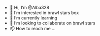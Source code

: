 - 👋 Hi, I’m @Alba328
- 👀 I’m interested in brawl stars box
- 🌱 I’m currently learning 
- 💞️ I’m looking to collaborate on brawl stars
- 📫 How to reach me ...

<!---
Alba328/Alba328 is a ✨ special ✨ repository because its `README.md` (this file) appears on your GitHub profile.
You can click the Preview link to take a look at your changes.
--->

